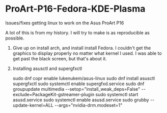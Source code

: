 # ProArt-P16-Fedora-KDE-Plasma
Issues/fixes getting linux to work on the Asus ProArt P16

A lot of this is from my history. I will try to make is as reproducible as possible.

1. Give up on install arch, and install install Fedora. I couldn't get the graphics to display properly no matter what kernel I used. I was able to get past the black screen, but that's about it.
  

2. Installing asusctl and supergfxctl

	sudo dnf copr enable lukenukem/asus-linux
	sudo dnf install asusctl supergfxctl
	sudo systemctl enable supergfxd.service
	sudo dnf groupupdate multimedia --setop="install_weak_deps=False" --exclude=PackageKit-gstreamer-plugin
	sudo systemctl start asusd.service 
	sudo systemctl enable asusd.service
	sudo grubby --update-kernel=ALL --args="nvidia-drm.modeset=1"
